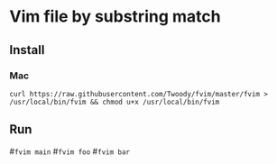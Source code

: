 # Vim file by substring match
## Install
### Mac
`curl https://raw.githubusercontent.com/Twoody/fvim/master/fvim > /usr/local/bin/fvim && chmod u+x /usr/local/bin/fvim`
## Run
#`fvim main`
#`fvim foo`
#`fvim bar`
